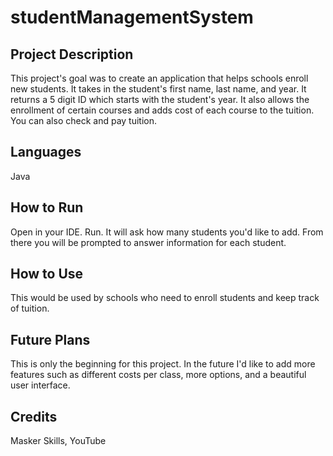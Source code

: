 # studentManagementSystem

[//]: # (<img alt="Console Screenshot" height="10" src="/Users/marieyearup/emailAppProject/emailApp/codeScreenshotForReadme.png" width="10"/>)



## Project Description
This project's goal was to create an application that helps schools enroll new students. It takes in the student's first name, last name, and year. It returns a 5 digit ID which starts with the student's year. It also allows the enrollment of certain courses and adds cost of each course to the tuition. You can also check and pay tuition.

## Languages
Java

## How to Run
Open in your IDE. Run. It will ask how many students you'd like to add. From there you will be prompted to answer information for each student.

## How to Use
This would be used by schools who need to enroll students and keep track of tuition.

## Future Plans
This is only the beginning for this project. In the future I'd like to add more features such as different costs per class, more options, and a beautiful user interface.

## Credits
Masker Skills, YouTube